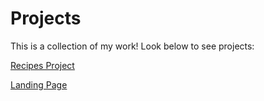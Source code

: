 # Projects

This is a collection of my work! Look below to see projects:

[Recipes Project](odin-recipes/index.html)

[Landing Page](landing-page/index.html)
